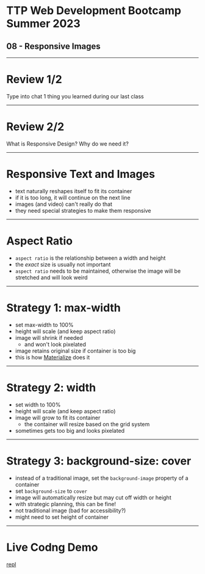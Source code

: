 # TTP Web Development Bootcamp Summer 2023
## 08 - Responsive Images

---

# Review 1/2
Type into chat 1 thing you learned during our last class

---

# Review 2/2

What is Responsive Design? Why do we need it?

---

# Responsive Text and Images

- text naturally reshapes itself to fit its container
- if it is too long, it will continue on the next line
- images (and video) can't really do that
- they need special strategies to make them responsive

---

# Aspect Ratio

- `aspect ratio` is the relationship between a width and height
- the *exact* size is usually not important
- `aspect ratio` needs to be maintained, otherwise the image will be stretched and will look weird

---

# Strategy 1: max-width

- set max-width to 100%
- height will scale (and keep aspect ratio)
- image will shrink if needed
  - and won't look pixelated
- image retains original size if container is too big
- this is how [Materialize](https://materializecss.com/media-css.html) does it

---

# Strategy 2: width

- set width to 100%
- height will scale (and keep aspect ratio)
- image will grow to fit its container
  - the container will resize based on the grid system
- sometimes gets too big and looks pixelated

---

# Strategy 3: background-size: cover

- instead of a traditional image, set the `background-image` property of a container
- set `background-size` to `cover`
- image will automatically resize but may cut off width or height
- with strategic planning, this can be fine!
- not traditional image (bad for accessibility?)
- might need to set height of container

---

# Live Codng Demo
[repl]()
